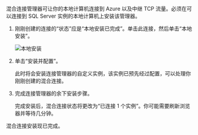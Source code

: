 
混合连接管理器可让你的本地计算机连接到 Azure 以及中继 TCP 流量。必须在可以连接到 SQL Server 实例的本地计算机上安装该管理器。

1. 刚刚创建的连接的“状态”应是“本地安装已完成”。单击此连接，然后单击“本地安装”。

    ![本地安装](./media/hybrid-connections-install-connection-manager/5-1.png)

2. 单击“安装并配置”。

    此时将会安装连接管理器的自定义实例，该实例已预先经过配置，可以处理你刚刚创建的混合连接。

3. 完成连接管理器的余下安装步骤。

    完成安装后，混合连接状态将更改为“已连接 1 个实例”。你可能需要刷新浏览器并等待几分钟。

混合连接安装现已完成。

<!---HONumber=71-->